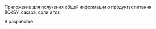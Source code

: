Приложение для получения общей информации о продуктах питания (КЖБУ, сахара, соли и тд). 

В разработке
